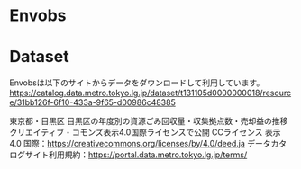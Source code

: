 # Envobs

# Dataset
Envobsは以下のサイトからデータをダウンロードして利用しています。
https://catalog.data.metro.tokyo.lg.jp/dataset/t131105d0000000018/resource/31bb126f-6f10-433a-9f65-d00986c48385


東京都・目黒区
目黒区の年度別の資源ごみ回収量・収集拠点数・売却益の推移
クリエイティブ・コモンズ表示4.0国際ライセンスで公開
CCライセンス 表示 4.0 国際：https://creativecommons.org/licenses/by/4.0/deed.ja
データカタログサイト利用規約：https://portal.data.metro.tokyo.lg.jp/terms/

